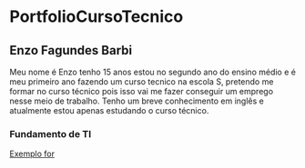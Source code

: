 # PortfolioCursoTecnico
## Enzo Fagundes Barbi
Meu nome é Enzo tenho 15 anos estou no segundo ano do ensino médio e é meu primeiro ano fazendo um curso tecnico na escola S, pretendo me formar no curso técnico pois isso vai me fazer conseguir um emprego nesse meio de trabalho. Tenho um breve conhecimento em inglês e atualmente estou apenas estudando o curso técnico.

### Fundamento de TI
[Exemplo for](fundamentosTi/exemplos/atvd6.sh)

